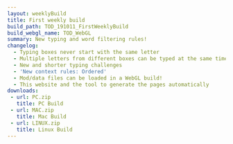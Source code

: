```yaml
---
layout: weeklyBuild
title: First weekly build
build_path: TOD_191011_FirstWeeklyBuild
build_webgl_name: TOD_WebGL
summary: New typing and word filtering rules!
changelog:
  - Typing boxes never start with the same letter
  - Multiple letters from different boxes can be typed at the same time.
  - New and shorter typing challenges
  - 'New context rules: Ordered'
  - Mod/data files can be loaded in a WebGL build!
  - This website and the tool to generate the pages automatically
downloads:
 - url: PC.zip
   title: PC Build
 - url: MAC.zip
   title: Mac Build
 - url: LINUX.zip
   title: Linux Build
---
```

